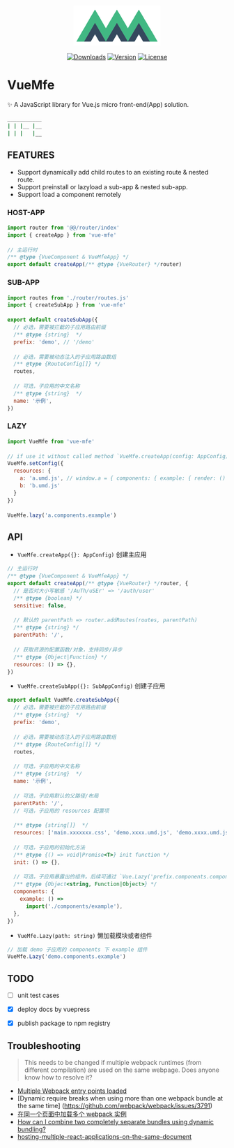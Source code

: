 <p align="center"><a href="https://vuchan.github.io/vue-mfe" target="_blank" rel="noopener noreferrer"><img width="200" src="./docs/.vuepress/public/images/mfe-logo.png" alt="VueMfe logo"></a></p>

<p align="center">
  <a href="https://npmcharts.com/compare/vue-mfe?minimal=true"><img src="https://img.shields.io/npm/dm/vue-mfe.svg" alt="Downloads"></a>
  <a href="https://www.npmjs.com/package/vue-mfe"><img src="https://img.shields.io/npm/v/vue-mfe.svg" alt="Version"></a>
  <a href="https://github.com/996icu/996.ICU/blob/master/LICENSE"><img src="https://img.shields.io/badge/license-Anti%20996-blue.svg" alt="License"></a>
  <br>
</p>



# VueMfe

✨ A JavaScript library for Vue.js micro front-end(App) solution.

```bash
___________
| | |__ |__
| | |   |__
```


## FEATURES
+ Support dynamically add child routes to an existing route & nested route.
+ Support preinstall or lazyload a sub-app & nested sub-app.
+ Support load a component remotely


<!-- ## How? -->
<!-- <img width="100%" src="./docs/.vuepress/public/images/vue-mfe-architecture-v1.jpg" alt="VueMfe logo"> -->


### HOST-APP
```js
import router from '@@/router/index'
import { createApp } from 'vue-mfe'

// 主运行时
/** @type {VueComponent & VueMfeApp} */
export default createApp(/** @type {VueRouter} */router)
```


### SUB-APP
```js
import routes from './router/routes.js'
import { createSubApp } from 'vue-mfe'

export default createSubApp({
  // 必选，需要被拦截的子应用路由前缀
  /** @type {string}  */
  prefix: 'demo', // '/demo'

  // 必选，需要被动态注入的子应用路由数组
  /** @type {RouteConfig[]} */
  routes,

  // 可选，子应用的中文名称
  /** @type {string}  */
  name: '示例',
})
```


### LAZY
```js
import VueMfe from 'vue-mfe'

// if use it without called method `VueMfe.createApp(config: AppConfig)`
VueMfe.setConfig({
  resources: {
    a: 'a.umd.js', // window.a = { components: { example: { render: () => <h1>'Hello, World!'</h1> } } }
    b: 'b.umd.js'
  }
})

VueMfe.lazy('a.components.example')
```


## API

+ `VueMfe.createApp({}: AppConfig)` 创建主应用
```js
// 主运行时
/** @type {VueComponent & VueMfeApp} */
export default createApp(/** @type {VueRouter} */router, {
  // 是否对大小写敏感 '/AuTh/uSEr' => '/auth/user'
  /** @type {boolean} */
  sensitive: false,

  // 默认的 parentPath => router.addRoutes(routes, parentPath)
  /** @type {string} */
  parentPath: '/',

  // 获取资源的配置函数/对象，支持同步/异步
  /** @type {Object|Function} */
  resources: () => {},
})
```

+ `VueMfe.createSubApp({}: SubAppConfig)` 创建子应用

```js
export default VueMfe.createSubApp({
  // 必选，需要被拦截的子应用路由前缀
  /** @type {string}  */
  prefix: 'demo',

  // 必选，需要被动态注入的子应用路由数组
  /** @type {RouteConfig[]} */
  routes,

  // 可选，子应用的中文名称
  /** @type {string}  */
  name: '示例',

  // 可选，子应用默认的父路径/布局
  parentPath: '/',
  // 可选，子应用的 resources 配置项

  /** @type {string[]}  */
  resources: ['main.xxxxxxx.css', 'demo.xxxx.umd.js', 'demo.xxxx.umd.js'],

  // 可选，子应用的初始化方法
  /** @type {() => void|Promise<T>} init function */
  init: () => {},

  // 可选，子应用暴露出的组件。后续可通过 `Vue.Lazy('prefix.components.componentName')` 访问到子应用所暴露的对应组件。
  /** @type {Object<string, Function|Object>} */
  components: {
    example: () =>
      import('./components/example'),
  },
})
```

+ `VueMfe.Lazy(path: string)` 懒加载模块或者组件

```js
// 加载 demo 子应用的 components 下 example 组件
VueMfe.Lazy('demo.components.example')
```



## TODO
+ [ ] unit test cases
+ [x] deploy docs by vuepress
+ [x] publish package to npm registry


## Troubleshooting

> This needs to be changed if multiple webpack runtimes (from different compilation) are used on the same webpage. Does anyone know how to resolve it?

  + [Multiple Webpack entry points loaded](https://github.com/webpack/webpack/issues/2112)
  + [Dynamic require breaks when using more than one webpack bundle at the same time] (https://github.com/webpack/webpack/issues/3791)
  + [在同一个页面中加载多个 webpack 实例](https://github.com/zh-rocco/fe-notes/issues/1)
  + [How can I combine two completely separate bundles using dynamic bundling?](https://stackoverflow.com/questions/42450048/webpack-how-can-i-combine-two-completely-separate-bundles-using-dynamic-bundlin)
  + [hosting-multiple-react-applications-on-the-same-document](https://medium.jonasbandi.net/hosting-multiple-react-applications-on-the-same-document-c887df1a1fcd)
